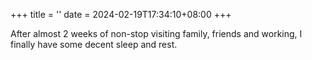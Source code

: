 +++
title = ''
date = 2024-02-19T17:34:10+08:00
+++

After almost 2 weeks of non-stop visiting family, friends and working, I finally have some decent sleep and rest.

